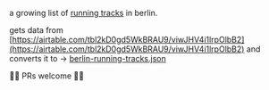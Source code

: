 a growing list of [running tracks](https://www.google.de/maps/place/Friedrich-Ludwig-Jahn-Sportpark/@52.5453689,13.408729,347m/data=!3m1!1e3!4m5!3m4!1s0x47a85202654af34d:0x8f03b5d9a604729c!8m2!3d52.5435209!4d13.4095397) in berlin.

gets data from [https://airtable.com/tbl2kD0gd5WkBRAU9/viwJHV4i1lrpOlbB2](https://airtable.com/tbl2kD0gd5WkBRAU9/viwJHV4i1lrpOlbB2) and converts it to → [berlin-running-tracks.json](dist/berlin-running-tracks.json)

🏃‍♀️ PRs welcome 🏃‍♂️
